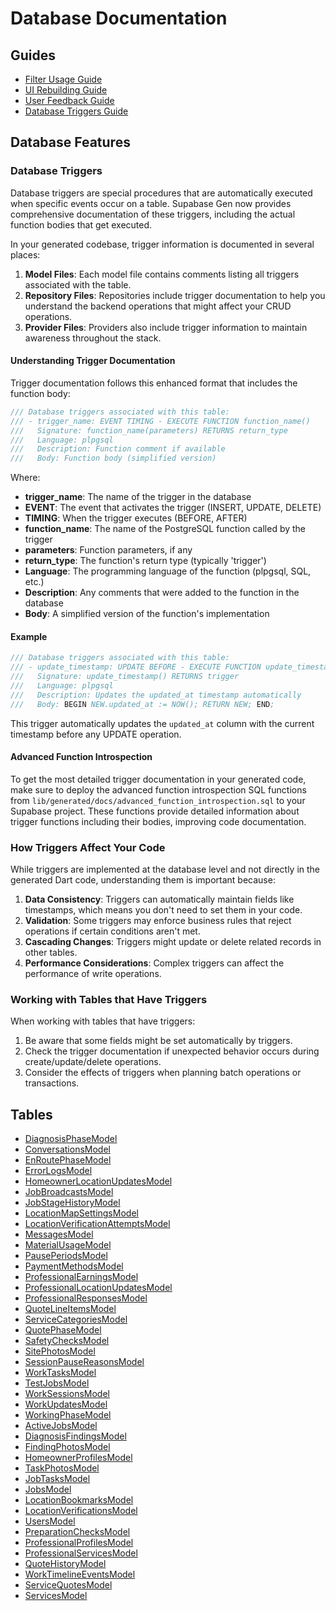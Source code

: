 # Database Documentation

## Guides

- [Filter Usage Guide](./filter_usage_guide.dart)
- [UI Rebuilding Guide](./ui_rebuilding_guide.dart)
- [User Feedback Guide](./user_feedback_guide.dart)
- [Database Triggers Guide](./database_triggers.md)

## Database Features

### Database Triggers

Database triggers are special procedures that are automatically executed when specific events occur on a table. Supabase Gen now provides comprehensive documentation of these triggers, including the actual function bodies that get executed.

In your generated codebase, trigger information is documented in several places:

1. **Model Files**: Each model file contains comments listing all triggers associated with the table.
2. **Repository Files**: Repositories include trigger documentation to help you understand the backend operations that might affect your CRUD operations.
3. **Provider Files**: Providers also include trigger information to maintain awareness throughout the stack.

#### Understanding Trigger Documentation

Trigger documentation follows this enhanced format that includes the function body:

```dart
/// Database triggers associated with this table:
/// - trigger_name: EVENT TIMING - EXECUTE FUNCTION function_name()
///   Signature: function_name(parameters) RETURNS return_type
///   Language: plpgsql
///   Description: Function comment if available
///   Body: Function body (simplified version)
```

Where:
- **trigger_name**: The name of the trigger in the database
- **EVENT**: The event that activates the trigger (INSERT, UPDATE, DELETE)
- **TIMING**: When the trigger executes (BEFORE, AFTER)
- **function_name**: The name of the PostgreSQL function called by the trigger
- **parameters**: Function parameters, if any
- **return_type**: The function's return type (typically 'trigger')
- **Language**: The programming language of the function (plpgsql, SQL, etc.)
- **Description**: Any comments that were added to the function in the database
- **Body**: A simplified version of the function's implementation

#### Example

```dart
/// Database triggers associated with this table:
/// - update_timestamp: UPDATE BEFORE - EXECUTE FUNCTION update_timestamp()
///   Signature: update_timestamp() RETURNS trigger
///   Language: plpgsql
///   Description: Updates the updated_at timestamp automatically
///   Body: BEGIN NEW.updated_at := NOW(); RETURN NEW; END;
```

This trigger automatically updates the `updated_at` column with the current timestamp before any UPDATE operation.

#### Advanced Function Introspection

To get the most detailed trigger documentation in your generated code, make sure to deploy the advanced function introspection SQL functions from `lib/generated/docs/advanced_function_introspection.sql` to your Supabase project. These functions provide detailed information about trigger functions including their bodies, improving code documentation.

### How Triggers Affect Your Code

While triggers are implemented at the database level and not directly in the generated Dart code, understanding them is important because:

1. **Data Consistency**: Triggers can automatically maintain fields like timestamps, which means you don't need to set them in your code.
2. **Validation**: Some triggers may enforce business rules that reject operations if certain conditions aren't met.
3. **Cascading Changes**: Triggers might update or delete related records in other tables.
4. **Performance Considerations**: Complex triggers can affect the performance of write operations.

### Working with Tables that Have Triggers

When working with tables that have triggers:

1. Be aware that some fields might be set automatically by triggers.
2. Check the trigger documentation if unexpected behavior occurs during create/update/delete operations.
3. Consider the effects of triggers when planning batch operations or transactions.

## Tables

- [DiagnosisPhaseModel](./tables/diagnosis_phase.md)
- [ConversationsModel](./tables/conversations.md)
- [EnRoutePhaseModel](./tables/en_route_phase.md)
- [ErrorLogsModel](./tables/error_logs.md)
- [HomeownerLocationUpdatesModel](./tables/homeowner_location_updates.md)
- [JobBroadcastsModel](./tables/job_broadcasts.md)
- [JobStageHistoryModel](./tables/job_stage_history.md)
- [LocationMapSettingsModel](./tables/location_map_settings.md)
- [LocationVerificationAttemptsModel](./tables/location_verification_attempts.md)
- [MessagesModel](./tables/messages.md)
- [MaterialUsageModel](./tables/material_usage.md)
- [PausePeriodsModel](./tables/pause_periods.md)
- [PaymentMethodsModel](./tables/payment_methods.md)
- [ProfessionalEarningsModel](./tables/professional_earnings.md)
- [ProfessionalLocationUpdatesModel](./tables/professional_location_updates.md)
- [ProfessionalResponsesModel](./tables/professional_responses.md)
- [QuoteLineItemsModel](./tables/quote_line_items.md)
- [ServiceCategoriesModel](./tables/service_categories.md)
- [QuotePhaseModel](./tables/quote_phase.md)
- [SafetyChecksModel](./tables/safety_checks.md)
- [SitePhotosModel](./tables/site_photos.md)
- [SessionPauseReasonsModel](./tables/session_pause_reasons.md)
- [WorkTasksModel](./tables/work_tasks.md)
- [TestJobsModel](./tables/test_jobs.md)
- [WorkSessionsModel](./tables/work_sessions.md)
- [WorkUpdatesModel](./tables/work_updates.md)
- [WorkingPhaseModel](./tables/working_phase.md)
- [ActiveJobsModel](./tables/active_jobs.md)
- [DiagnosisFindingsModel](./tables/diagnosis_findings.md)
- [FindingPhotosModel](./tables/finding_photos.md)
- [HomeownerProfilesModel](./tables/homeowner_profiles.md)
- [TaskPhotosModel](./tables/task_photos.md)
- [JobTasksModel](./tables/job_tasks.md)
- [JobsModel](./tables/jobs.md)
- [LocationBookmarksModel](./tables/location_bookmarks.md)
- [LocationVerificationsModel](./tables/location_verifications.md)
- [UsersModel](./tables/users.md)
- [PreparationChecksModel](./tables/preparation_checks.md)
- [ProfessionalProfilesModel](./tables/professional_profiles.md)
- [ProfessionalServicesModel](./tables/professional_services.md)
- [QuoteHistoryModel](./tables/quote_history.md)
- [WorkTimelineEventsModel](./tables/work_timeline_events.md)
- [ServiceQuotesModel](./tables/service_quotes.md)
- [ServicesModel](./tables/services.md)
